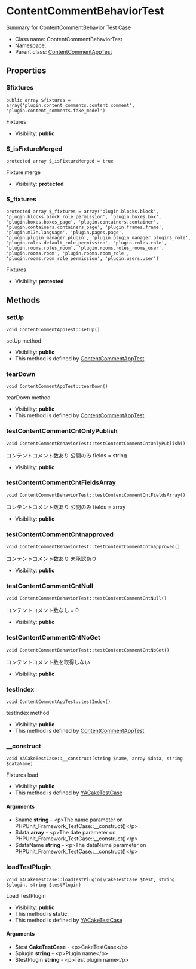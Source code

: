 ContentCommentBehaviorTest
===============

Summary for ContentCommentBehavior Test Case




* Class name: ContentCommentBehaviorTest
* Namespace: 
* Parent class: [ContentCommentAppTest](ContentCommentAppTest.md)





Properties
----------


### $fixtures

    public array $fixtures = array('plugin.content_comments.content_comment', 'plugin.content_comments.fake_model')

Fixtures



* Visibility: **public**


### $_isFixtureMerged

    protected array $_isFixtureMerged = true

Fixture merge



* Visibility: **protected**


### $_fixtures

    protected array $_fixtures = array('plugin.blocks.block', 'plugin.blocks.block_role_permission', 'plugin.boxes.box', 'plugin.boxes.boxes_page', 'plugin.containers.container', 'plugin.containers.containers_page', 'plugin.frames.frame', 'plugin.m17n.language', 'plugin.pages.page', 'plugin.plugin_manager.plugin', 'plugin.plugin_manager.plugins_role', 'plugin.roles.default_role_permission', 'plugin.roles.role', 'plugin.rooms.roles_room', 'plugin.rooms.roles_rooms_user', 'plugin.rooms.room', 'plugin.rooms.room_role', 'plugin.rooms.room_role_permission', 'plugin.users.user')

Fixtures



* Visibility: **protected**


Methods
-------


### setUp

    void ContentCommentAppTest::setUp()

setUp method



* Visibility: **public**
* This method is defined by [ContentCommentAppTest](ContentCommentAppTest.md)




### tearDown

    void ContentCommentAppTest::tearDown()

tearDown method



* Visibility: **public**
* This method is defined by [ContentCommentAppTest](ContentCommentAppTest.md)




### testContentCommentCntOnlyPublish

    void ContentCommentBehaviorTest::testContentCommentCntOnlyPublish()

コンテントコメント数あり 公開のみ fields = string



* Visibility: **public**




### testContentCommentCntFieldsArray

    void ContentCommentBehaviorTest::testContentCommentCntFieldsArray()

コンテントコメント数あり 公開のみ fields = array



* Visibility: **public**




### testContentCommentCntnapproved

    void ContentCommentBehaviorTest::testContentCommentCntnapproved()

コンテントコメント数あり 未承認あり



* Visibility: **public**




### testContentCommentCntNull

    void ContentCommentBehaviorTest::testContentCommentCntNull()

コンテントコメント数なし = 0



* Visibility: **public**




### testContentCommentCntNoGet

    void ContentCommentBehaviorTest::testContentCommentCntNoGet()

コンテントコメント数を取得しない



* Visibility: **public**




### testIndex

    void ContentCommentAppTest::testIndex()

testIndex method



* Visibility: **public**
* This method is defined by [ContentCommentAppTest](ContentCommentAppTest.md)




### __construct

    void YACakeTestCase::__construct(string $name, array $data, string $dataName)

Fixtures load



* Visibility: **public**
* This method is defined by [YACakeTestCase](YACakeTestCase.md)


#### Arguments
* $name **string** - &lt;p&gt;The name parameter on PHPUnit_Framework_TestCase::__construct()&lt;/p&gt;
* $data **array** - &lt;p&gt;The date parameter on PHPUnit_Framework_TestCase::__construct()&lt;/p&gt;
* $dataName **string** - &lt;p&gt;The dataName parameter on PHPUnit_Framework_TestCase::__construct()&lt;/p&gt;



### loadTestPlugin

    void YACakeTestCase::loadTestPlugin(\CakeTestCase $test, string $plugin, string $testPlugin)

Load TestPlugin



* Visibility: **public**
* This method is **static**.
* This method is defined by [YACakeTestCase](YACakeTestCase.md)


#### Arguments
* $test **CakeTestCase** - &lt;p&gt;CakeTestCase&lt;/p&gt;
* $plugin **string** - &lt;p&gt;Plugin name&lt;/p&gt;
* $testPlugin **string** - &lt;p&gt;Test plugin name&lt;/p&gt;


